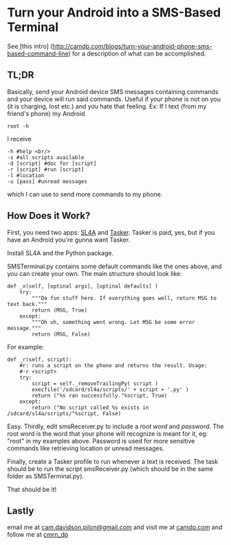 Turn your Android into a SMS-Based Terminal
===========================================

See [this intro] (http://camdp.com/blogs/turn-your-android-phone-sms-based-command-line) for a description of 
what can be accomplished.

TL;DR
------
Basically, send your Android device SMS messages containing commands and your device will run said commands. Useful if
your phone is not on you (it is charging, lost etc.) and you hate that feeling. Ex:
If I text (from my friend's phone) my Android 

    root -h
    
I receive

    -h #help <br/>
    -s #all scripts available
    -d [script] #doc for [script]
    -r [script] #run [script]
    -l #location
    -u [pass] #unread messages

which I can use to send more commands to my phone. 

How Does it Work?
----------------

First, you need two apps: [SL4A](http://code.google.com/p/android-scripting/) and [Tasker](http://tasker.dinglisch.net/). Tasker is paid, yes, but if you have an Android you're gunna want Tasker. 

Install SL4A and the Python package.

SMSTerminal.py contains some default commands like the ones above, and you can create your own. The main structure should look like:

    def _x(self, [optinal args], [optinal defaults] )
        try:
            """Do fun stuff here. If everything goes well, return MSG to text back."""
            return (MSG, True)
        except:
            """Oh uh, something went wrong. Let MSG be some error message."""
            return (MSG, False)

For example:

    def _r(self, script):
        #r: runs a script on the phone and returns the result. Usage:
        #-r <script>
        try:
            script = self._removeTrailingPy( script ) 
            execfile('/sdcard/sl4a/scripts/' + script + '.py' )
            return ("%s ran successfully."%script, True)
        except:
            return ("No script called %s exists in /sdcard/sl4a/scripts/"%script, False)
        
        
        
Easy. Thirdly, edit smsReceiver.py to include a *root word* and *password*. The root word is the word that your phone will
recognize is meant for it, eg: "root" in my examples above. Password is used for more sensitive commands like retrieving location
or unread messages. 

Finally, create a Tasker profile to run whenever a text is received. The task should be to run the script smsReceiver.py (which
should be in the same folder as SMSTerminal.py). 

That should be it!

Lastly
-----------------
email me at cam.davidson.pilon@gmail.com and visit me at [camdp.com](http://www.camdp.com) and follow me at [cmrn_dp](http://twitter/cmrn_dp)
            
        